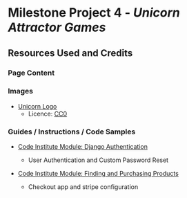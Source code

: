 # Milestone Project 4 - ***Unicorn Attractor Games***









## <span id="credits">Resources Used and Credits<span>

### Page Content




### Images

* [Unicorn Logo](https://svgsilh.com/image/2674166.html)
    - Licence: [CC0](https://creativecommons.org/publicdomain/zero/1.0/deed.en)


### Guides / Instructions / Code Samples

* [Code Institute Module: Django Authentication](https://github.com/Code-Institute-Solutions/proposed_django_authentication)
    - User Authentication and Custom Password Reset

* [Code Institute Module: Finding and Purchasing Products](https://github.com/Code-Institute-Solutions/PuttingItAllTogether-Ecommerce/tree/master/02-FindingAndPurchasingProducts/08-stripe_javascript)
    - Checkout app and stripe configuration